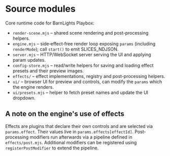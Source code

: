 # Source modules

Core runtime code for BarnLights Playbox:

- `render-scene.mjs` – shared scene rendering and post-processing helpers.
- `engine.mjs` – side‑effect‑free render loop exposing `params` (including `renderMode`); call `start()` to emit SLICES_NDJSON.
- `server.mjs` – HTTP/WebSocket server serving the UI and applying param updates.
- `config-store.mjs` – read/write helpers for saving and loading effect presets and their preview images.
- `effects/` – effect implementations, registry and post-processing helpers.
- `ui/` – browser UI for preview and controls, can modify the `params` which the engine renders.
- `ui/presets.mjs` – helper to fetch preset names and update the UI dropdown.

## A note on the engine's use of effects

Effects are plugins that declare their own controls and are selected via `params.effect`.
Their values live in `params.effects[effectId]`.
Post-processing modifiers run afterwards via a pipeline defined in `effects/post.mjs`.
Additional modifiers can be registered using `registerPostModifier` to extend the pipeline.
